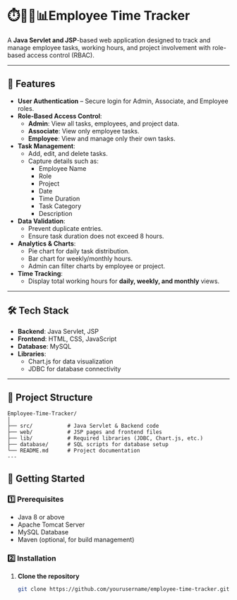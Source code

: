 # ⏱️👩‍💻📊Employee Time Tracker

A **Java Servlet and JSP**-based web application designed to track and manage employee tasks, working hours, and project involvement with role-based access control (RBAC).

---

## 📌 Features

- **User Authentication** – Secure login for Admin, Associate, and Employee roles.
- **Role-Based Access Control**:
  - **Admin**: View all tasks, employees, and project data.
  - **Associate**: View only employee tasks.
  - **Employee**: View and manage only their own tasks.
- **Task Management**:
  - Add, edit, and delete tasks.
  - Capture details such as:
    - Employee Name
    - Role
    - Project
    - Date
    - Time Duration
    - Task Category
    - Description
- **Data Validation**:
  - Prevent duplicate entries.
  - Ensure task duration does not exceed 8 hours.
- **Analytics & Charts**:
  - Pie chart for daily task distribution.
  - Bar chart for weekly/monthly hours.
  - Admin can filter charts by employee or project.
- **Time Tracking**:
  - Display total working hours for **daily, weekly, and monthly** views.

---

## 🛠️ Tech Stack

- **Backend**: Java Servlet, JSP  
- **Frontend**: HTML, CSS, JavaScript  
- **Database**: MySQL  
- **Libraries**:
  - Chart.js for data visualization
  - JDBC for database connectivity

---
## 📂 Project Structure
```plaintext
Employee-Time-Tracker/
│
├── src/           # Java Servlet & Backend code
├── web/           # JSP pages and frontend files
├── lib/           # Required libraries (JDBC, Chart.js, etc.)
├── database/      # SQL scripts for database setup
└── README.md      # Project documentation
---
```
## 🚀 Getting Started

### 1️⃣ Prerequisites
- Java 8 or above
- Apache Tomcat Server
- MySQL Database
- Maven (optional, for build management)

### 2️⃣ Installation
1. **Clone the repository**  
   ```bash
   git clone https://github.com/yourusername/employee-time-tracker.git

